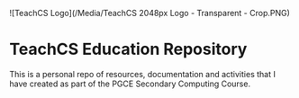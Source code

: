 



![TeachCS Logo](/Media/TeachCS 2048px Logo - Transparent - Crop.PNG)

# TeachCS Education Repository

This is a personal repo of resources, documentation and activities that I have created as part of the PGCE Secondary Computing Course. 

